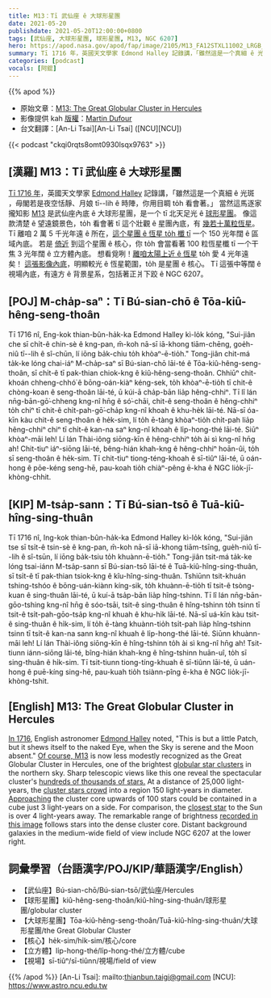 ```yaml
---
title: M13：Tī 武仙座 ê 大球形星團
date: 2021-05-20
publishdate: 2021-05-20T12:00:00+0800
tags: [武仙座, 大球形星團, 球形星團, M13, NGC 6207]
hero: https://apod.nasa.gov/apod/fap/image/2105/M13_FA12STXL11002_LRGB_2021-05.jpg
summary: Tī 1716 年，英國天文學家 Edmond Halley 記錄講，「雖然這是一个真細 ê 光斑 ，毋閣若是夜空恬靜、月娘 tī--lih ê 時陣，你用目睭 to̍h 看會著。」
categories: [podcast]
vocals: [阿錕]
---
```


{{% apod %}}

- 原始文章：[M13: The Great Globular Cluster in Hercules](https://apod.nasa.gov/apod/ap210520.html)
- 影像提供 kah [版權][copyright]：[Martin Dufour](https://www.astrobin.com/users/martindufour/)
- 台文翻譯：[An-Li Tsai][An-Li Tsai] ([NCU][NCU])

{{< podcast "ckqi0rqts8omt0930lsqx9763" >}}

## [漢羅] M13：Tī 武仙座 ê 大球形星團

[Tī 1716 年][In 1716]，英國天文學家 [Edmond Halley][Edmond Halley] 記錄講，「雖然這是一个真細 ê 光斑 ，毋閣若是夜空恬靜、月娘 tī--lih ê 時陣，你用目睭 to̍h 看會著。」
當然這馬逐家攏知影 [M13][Of course, M13] 是武仙座內底 ê 大球形星團，是一个 tī 北天足光 ê [球形星團][globular star clusters]。
像這款清楚 ê 望遠鏡景色，to̍h 看會著 tī 這个壯觀 ê 星團內底，有 [幾若十萬粒恆星][hundreds of thousands of stars.]。
Tī 離咱 2 萬 5 千光年遠 ê 所在，[這个星團 ê 恆星 to̍h 櫼 tī][cluster stars crowd] 一个 150 光年闊 ê 區域內底。
若是 [倚近][Approaching] 到這个星團 ê 核心，你 to̍h 會當看著 100 粒恆星櫼 tī 一个干焦 3 光年闊 ê 立方體內底。
想看覓咧！[離咱太陽上近 ê 恆星][closest star] to̍h 愛 4 光年遠矣！
[這張影像內底][recorded in this image]，明顯較光 ê 恆星範圍，to̍h 是星團 ê 核心。
Tī 這張中等闊 ê 視場內底，有遠方 ê 背景星系，包括著正爿下跤 ê NGC 6207。

## [POJ] M-cha̍p-saⁿ：Tī Bú-sian-chō ê Tōa-kiû-hêng-seng-thoân

Tī 1716 nî, Eng-kok thian-bûn-ha̍k-ka Edmond Halley kì-lo̍k kóng, "Sui-jiân che sī chi̍t-ê chin-sè ê kng-pan, m̄-koh nā-sī iā-khong tiām-chēng, goe̍h-niû tī--lih ê sî-chūn, lí iōng ba̍k-chiu to̍h khòaⁿ-ē-tio̍h."
Tong-jiân chit-má ta̍k-ke lóng chai-iáⁿ M-cha̍p-saⁿ sī Bú-sian-chō lāi-té ê Tōa-kiû-hêng-seng-thoân, sī chi̍t-ê tī pak-thian chiok-kng ê kiû-hêng-seng-thoân.
Chhiūⁿ chit-khoán chheng-chhó͘ ê bōng-oán-kiàⁿ kéng-sek, to̍h khòaⁿ-ē-tio̍h tī chit-ê chòng-koan ê seng-thoân lāi-té, ū kúi-ā cha̍p-bān lia̍p hêng-chhiⁿ.
Tī lî lán nn̄g-bān-gō͘-chheng kng-nî hn̄g ê só͘-chāi, chit-ê seng-thoân ê hêng-chhiⁿ to̍h chiⁿ tī chit-ê chi̍t-pah-gō͘-cha̍p kng-nî khoah ê khu-he̍k lāi-té.
Nā-sī óa-kīn kàu chit-ê seng-thoân ê he̍k-sim, lí to̍h ē-tàng khòaⁿ-tio̍h chi̍t-pah lia̍p hêng-chhiⁿ chiⁿ tī chi̍t-ê kan-na saⁿ kng-nî khoah ê li̍p-hong-thé lāi-té.
Siūⁿ khòaⁿ-māi leh! Lí lán Thài-iông siōng-kīn ê hêng-chhiⁿ to̍h ài sì kng-nî hn̄g ah!
Chit-tiuⁿ iáⁿ-siōng lāi-té, bêng-hián khah-kng ê hêng-chhiⁿ hoān-ûi, to̍h sī seng-thoân ê he̍k-sim.
Tī chit-tiuⁿ tiong-téng-khoah ê sī-tiûⁿ lāi-té, ū oán-hong ê pōe-kéng seng-hē, pau-koah tio̍h chiàⁿ-pêng ē-kha ê NGC lio̍k-jī-khòng-chhit.


## [KIP] M-tsa̍p-sann：Tī Bú-sian-tsō ê Tuā-kiû-hîng-sing-thuân

Tī 1716 nî, Ing-kok thian-bûn-ha̍k-ka Edmond Halley kì-lo̍k kóng, "Sui-jiân tse sī tsi̍t-ê tsin-sè ê kng-pan, m̄-koh nā-sī iā-khong tiām-tsīng, gue̍h-niû tī--lih ê sî-tsūn, lí iōng ba̍k-tsiu to̍h khuànn-ē-tio̍h."
Tong-jiân tsit-má ta̍k-ke lóng tsai-iánn M-tsa̍p-sann sī Bú-sian-tsō lāi-té ê Tuā-kiû-hîng-sing-thuân, sī tsi̍t-ê tī pak-thian tsiok-kng ê kîu-hîng-sing-thuân.
Tshiūnn tsit-khuán tshing-tshóo ê bōng-uán-kiànn kíng-sik, to̍h khuànn-ē-tio̍h tī tsit-ê tsòng-kuan ê sing-thuân lāi-té, ū kuí-ā tsa̍p-bān lia̍p hîng-tshinn.
Tī lî lán nn̄g-bān-gōo-tshing kng-nî hn̄g ê sóo-tsāi, tsit-ê sing-thuân ê hîng-tshinn to̍h tsinn tī tsit-ê tsi̍t-pah-gōo-tsa̍p kng-nî khuah ê khu-hi̍k lāi-té.
Nā-sī uá-kīn kàu tsit-ê sing-thuân ê hi̍k-sim, lí to̍h ē-tàng khuànn-tio̍h tsi̍t-pah lia̍p hîng-tshinn tsinn tī tsi̍t-ê kan-na sann kng-nî khuah ê li̍p-hong-thé lāi-té.
Siūnn khuànn-māi leh! Lí lán Thài-iông siōng-kīn ê hîng-tshinn to̍h ài sì kng-nî hn̄g ah!
Tsit-tiunn iánn-siōng lāi-té, bîng-hián khah-kng ê hîng-tshinn huān-uî, to̍h sī sing-thuân ê hi̍k-sim.
Tī tsit-tiunn tiong-tíng-khuah ê sī-tiûnn lāi-té, ū uán-hong ê puē-kíng sing-hē, pau-kuah tio̍h tsiànn-pîng ē-kha ê NGC lio̍k-jī-khòng-tshit.


## [English] M13: The Great Globular Cluster in Hercules

[In 1716][In 1716], English astronomer [Edmond Halley][Edmond Halley] noted, "This is but a little Patch, but it shews itself to the naked Eye, when the Sky is serene and the Moon absent." [Of course, M13][Of course, M13] is now less modestly recognized as the Great Globular Cluster in Hercules, one of the brightest [globular star clusters][globular star clusters] in the northern sky. Sharp telescopic views like this one reveal the spectacular cluster's [hundreds of thousands of stars.][hundreds of thousands of stars.] At a distance of 25,000 light-years, the [cluster stars crowd][cluster stars crowd] into a region 150 light-years in diameter. [Approaching][Approaching] the cluster core upwards of 100 stars could be contained in a cube just 3 light-years on a side. For comparison, the [closest star][closest star] to the Sun is over 4 light-years away. The remarkable range of brightness [recorded in this image][recorded in this image] follows stars into the dense cluster core. Distant background galaxies in the medium-wide field of view include NGC 6207 at the lower right.

## 詞彙學習（台語漢字/POJ/KIP/華語漢字/English）

- 【武仙座】Bú-sian-chō/Bú-sian-tsō/武仙座/Hercules
- 【球形星團】kiû-hêng-seng-thoân/kiû-hîng-sing-thuân/球形星團/globular cluster
- 【大球形星團】Tōa-kiû-hêng-seng-thoân/Tuā-kiû-hîng-sing-thuân/大球形星團/the Great Globular Cluster
- 【核心】he̍k-sim/hi̍k-sim/核心/core
- 【立方體】li̍p-hong-thé/li̍p-hong-thé/立方體/cube
- 【視場】sī-tiûⁿ/sī-tiûnn/視場/field of view


{{% /apod %}}
[An-Li Tsai]: mailto:thianbun.taigi@gmail.com
[NCU]: https://www.astro.ncu.edu.tw

[copyright]: https://apod.nasa.gov/apod/fap/lib/about_apod.html#srapply

[In 1716]:http://messier.seds.org/xtra/similar/halley_pt.html
[Edmond Halley]:http://www.bbc.co.uk/history/historic_figures/halley_edmond.shtml
[Of course, M13]:http://messier.seds.org/m/m013.html
[globular star clusters]:http://en.wikipedia.org/wiki/Globular_cluster
[hundreds of thousands of stars.]:https://skyandtelescope.org/observing/gobs-of-globs-guide-to-16-spring-globular-clusters/
[cluster stars crowd]:https://hubblesite.org/contents/news-releases/2008/news-2008-40.html
[Approaching]:https://apod.nasa.gov/apod/ap031213.html
[closest star]:https://apod.nasa.gov/apod/ap160825.html
[recorded in this image]:https://www.astrobin.com/n9wcu8/0/
